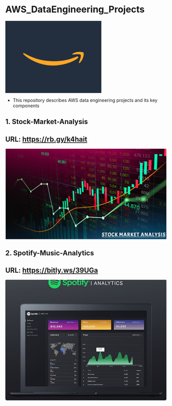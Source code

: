 # AWS_DataEngineering_Projects
<img align="center" alt="coding" width="300" src="https://github.com/Shoaib9288/AWS_DataEngineering_Projects/blob/main/Amazon%20Web%20Services.gif">

- This repository describes AWS data engineering projects and its key components

## 1. Stock-Market-Analysis
## URL: https://rb.gy/k4hait
<img align="center" alt="coding" width="800" src="https://github.com/Shoaib9288/AWS_DataEngineering_Projects/blob/main/stock-market-kafka-data-engineering-project/Stock%20Market%20Analysis.JPG">

## 2. Spotify-Music-Analytics
## URL: https://bitly.ws/39UGa
<img align="center" alt="coding" width="800" src="https://github.com/Shoaib9288/AWS_DataEngineering_Projects/blob/main/spotify-etl-aws-data-pipeline-project/Spotify_Analytics.JPG">

